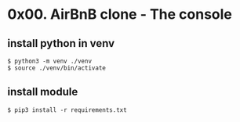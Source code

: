 # 0x00. AirBnB clone - The console
## install python in venv
```
$ python3 -m venv ./venv
$ source ./venv/bin/activate
```
## install module
```
$ pip3 install -r requirements.txt
```
